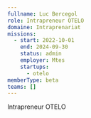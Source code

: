 ```yaml
---
fullname: Luc Bercegol
role: Intrapreneur OTELO
domaine: Intraprenariat
missions:
  - start: 2022-10-01
    end: 2024-09-30
    status: admin
    employer: Mtes
    startups:
      - otelo
memberType: beta
teams: []
---
```

Intrapreneur OTELO